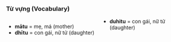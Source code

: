 ### Từ vựng (Vocabulary)

<div class="vocab-content" style="column-count:2;">
    <ul>
        <li><strong>mātu</strong> = mẹ, má (mother)</li>
        <li><strong>dhītu</strong> = con gái, nữ tử (daughter)</li>
        <li><strong>duhitu</strong> = con gái, nữ tử (daughter)</li>
    </ul>
</div>